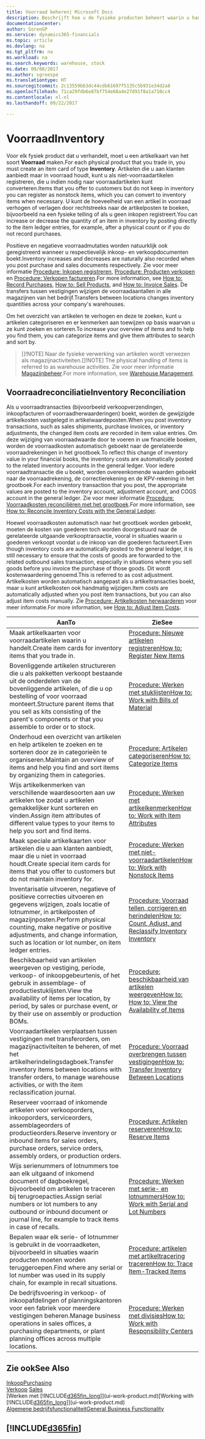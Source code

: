 ```yaml
---
title: Voorraad beheren| Microsoft Docs
description: Beschrijft hoe u de fysieke producten beheert waarin u handelt, bijvoorbeeld de voorraad in uw magazijn.
documentationcenter: 
author: SorenGP
ms.service: dynamics365-financials
ms.topic: article
ms.devlang: na
ms.tgt_pltfrm: na
ms.workload: na
ms.search.keywords: warehouse, stock
ms.date: 09/08/2017
ms.author: sgroespe
ms.translationtype: HT
ms.sourcegitcommit: 2c13559bb3dc44cdb61697f5135c5b931e34d2a8
ms.openlocfilehash: 71ca29fdb6e87bf754e68a4e27d91f8a1a710cc4
ms.contentlocale: nl-nl
ms.lasthandoff: 09/22/2017

---
```


# <a name="inventory"></a><span data-ttu-id="8b8d9-103">Voorraad</span><span class="sxs-lookup"><span data-stu-id="8b8d9-103">Inventory</span></span>
<span data-ttu-id="8b8d9-104">Voor elk fysiek product dat u verhandelt, moet u een artikelkaart van het soort **Voorraad** maken.</span><span class="sxs-lookup"><span data-stu-id="8b8d9-104">For each physical product that you trade in, you must create an item card of type **Inventory**.</span></span> <span data-ttu-id="8b8d9-105">Artikelen die u aan klanten aanbiedt maar in voorraad houdt, kunt u als niet-voorraadartikelen registreren, die u indien nodig naar voorraadartikelen kunt converteren.</span><span class="sxs-lookup"><span data-stu-id="8b8d9-105">Items that you offer to customers but do not keep in inventory you can register as nonstock items, which you can convert to inventory items when necessary.</span></span> <span data-ttu-id="8b8d9-106">U kunt de hoeveelheid van een artikel in voorraad verhogen of verlagen door rechtstreeks naar de artikelposten te boeken, bijvoorbeeld na een fysieke telling of als u geen inkopen registreert.</span><span class="sxs-lookup"><span data-stu-id="8b8d9-106">You can increase or decrease the quantity of an item in inventory by posting directly to the item ledger entries, for example, after a physical count or if you do not record purchases.</span></span>

<span data-ttu-id="8b8d9-107">Positieve en negatieve voorraadmutaties worden natuurklijk ook geregistreerd wanneer u respectievelijk inkoop- en verkoopdocumenten boekt.</span><span class="sxs-lookup"><span data-stu-id="8b8d9-107">Inventory increases and decreases are naturally also recorded when you post purchase and sales documents respectively.</span></span> <span data-ttu-id="8b8d9-108">Zie voor meer informatie [Procedure: Inkopen registreren](purchasing-how-record-purchases.md), [Procedure: Producten verkopen](sales-how-sell-products.md) en [Procedure: Verkopen factureren](sales-how-invoice-sales.md).</span><span class="sxs-lookup"><span data-stu-id="8b8d9-108">For more information, see [How to: Record Purchases](purchasing-how-record-purchases.md), [How to: Sell Products](sales-how-sell-products.md), and [How to: Invoice Sales](sales-how-invoice-sales.md).</span></span> <span data-ttu-id="8b8d9-109">De transfers tussen vestigingen wijzigen de voorraadaantallen in alle magazijnen van het bedrijf.</span><span class="sxs-lookup"><span data-stu-id="8b8d9-109">Transfers between locations changes inventory quantities across your company's warehouses.</span></span>   

<span data-ttu-id="8b8d9-110">Om het overzicht van artikelen te verhogen en deze te zoeken, kunt u artikelen categoriseren en er kenmerken aan toewijzen op basis waarvan u ze kunt zoeken en sorteren.</span><span class="sxs-lookup"><span data-stu-id="8b8d9-110">To increase your overview of items and to help you find them, you can categorize items and give them attributes to search and sort by.</span></span>

> <span data-ttu-id="8b8d9-111">[]!NOTE] Naar de fysieke verwerking van artikelen wordt verwezen als magazijnactiviteiten.</span><span class="sxs-lookup"><span data-stu-id="8b8d9-111">[]!NOTE] The physical handling of items is referred to as warehouse activities.</span></span> <span data-ttu-id="8b8d9-112">Zie voor meer informatie [Magazijnbeheer](warehouse-manage-warehouse.md).</span><span class="sxs-lookup"><span data-stu-id="8b8d9-112">For more information, see [Warehouse Management](warehouse-manage-warehouse.md).</span></span>

## <a name="inventory-reconciliation"></a><span data-ttu-id="8b8d9-113">Voorraadreconciliatie</span><span class="sxs-lookup"><span data-stu-id="8b8d9-113">Inventory Reconciliation</span></span>
<span data-ttu-id="8b8d9-114">Als u voorraadtransacties (bijvoorbeeld verkoopverzendingen, inkoopfacturen of voorraadherwaarderingen) boekt, worden de gewijzigde artikelkosten vastgelegd in artikelwaardeposten.</span><span class="sxs-lookup"><span data-stu-id="8b8d9-114">When you post inventory transactions, such as sales shipments, purchase invoices, or inventory adjustments, the changed item costs are recorded in item value entries.</span></span> <span data-ttu-id="8b8d9-115">Om deze wijziging van voorraadwaarde door te voeren in uw financiële boeken, worden de voorraadkosten automatisch geboekt naar de gerelateerde voorraadrekeningen in het grootboek.</span><span class="sxs-lookup"><span data-stu-id="8b8d9-115">To reflect this change of inventory value in your financial books, the inventory costs are automatically posted to the related inventory accounts in the general ledger.</span></span> <span data-ttu-id="8b8d9-116">Voor iedere voorraadtransactie die u boekt, worden overeenkomende waarden geboekt naar de voorraadrekening, de correctierekening en de KPV-rekening in het grootboek.</span><span class="sxs-lookup"><span data-stu-id="8b8d9-116">For each inventory transaction that you post, the appropriate values are posted to the inventory account, adjustment account, and COGS account in the general ledger.</span></span> <span data-ttu-id="8b8d9-117">Zie voor meer informatie [Procedure: Voorraadkosten reconciliëren met het grootboek](finance-how-to-post-inventory-costs-to-the-general-ledger.md).</span><span class="sxs-lookup"><span data-stu-id="8b8d9-117">For more information, see [How to: Reconcile Inventory Costs with the General Ledger](finance-how-to-post-inventory-costs-to-the-general-ledger.md).</span></span>

<span data-ttu-id="8b8d9-118">Hoewel voorraadkosten automatisch naar het grootboek worden geboekt, moeten de kosten van goederen toch worden doorgestuurd naar de gerelateerde uitgaande verkooptransactie, vooral in situaties waarin u goederen verkoopt voordat u de inkoop van die goederen factureert.</span><span class="sxs-lookup"><span data-stu-id="8b8d9-118">Even though inventory costs are automatically posted to the general ledger, it is still necessary to ensure that the costs of goods are forwarded to the related outbound sales transaction, especially in situations where you sell goods before you invoice the purchase of those goods.</span></span> <span data-ttu-id="8b8d9-119">Dit wordt kostenwaardering genoemd.</span><span class="sxs-lookup"><span data-stu-id="8b8d9-119">This is referred to as cost adjustment.</span></span> <span data-ttu-id="8b8d9-120">Artikelkosten worden automatisch aangepast als u artikeltransacties boekt, maar u kunt artikelkosten ook handmatig wijzigen.</span><span class="sxs-lookup"><span data-stu-id="8b8d9-120">Item costs are automatically adjusted when you post item transactions, but you can also adjust item costs manually.</span></span> <span data-ttu-id="8b8d9-121">Zie [Procedure: Artikelkosten herwaarderen](inventory-how-adjust-item-costs.md) voor meer informatie.</span><span class="sxs-lookup"><span data-stu-id="8b8d9-121">For more information, see [How to: Adjust Item Costs](inventory-how-adjust-item-costs.md).</span></span>

|<span data-ttu-id="8b8d9-122">Aan</span><span class="sxs-lookup"><span data-stu-id="8b8d9-122">To</span></span> |<span data-ttu-id="8b8d9-123">Zie</span><span class="sxs-lookup"><span data-stu-id="8b8d9-123">See</span></span> |
|---|----|
|<span data-ttu-id="8b8d9-124">Maak artikelkaarten voor voorraadartikelen waarin u handelt.</span><span class="sxs-lookup"><span data-stu-id="8b8d9-124">Create item cards for inventory items that you trade in.</span></span>|[<span data-ttu-id="8b8d9-125">Procedure: Nieuwe artikelen registreren</span><span class="sxs-lookup"><span data-stu-id="8b8d9-125">How to: Register New Items</span></span>](inventory-how-register-new-items.md)|
|<span data-ttu-id="8b8d9-126">Bovenliggende artikelen structureren die u als pakketten verkoopt bestaande uit de onderdelen van de bovenliggende artikelen, of die u op bestelling of voor voorraad monteert.</span><span class="sxs-lookup"><span data-stu-id="8b8d9-126">Structure parent items that you sell as kits consisting of the parent's components or that you assemble to order or to stock.</span></span>|[<span data-ttu-id="8b8d9-127">Procedure: Werken met stuklijsten</span><span class="sxs-lookup"><span data-stu-id="8b8d9-127">How to: Work with Bills of Material</span></span>](inventory-how-work-BOMs.md)|
|<span data-ttu-id="8b8d9-128">Onderhoud een overzicht van artikelen en help artikelen te zoeken en te sorteren door ze in categorieën te organiseren.</span><span class="sxs-lookup"><span data-stu-id="8b8d9-128">Maintain an overview of items and help you find and sort items by organizing them in categories.</span></span>|[<span data-ttu-id="8b8d9-129">Procedure: Artikelen categoriseren</span><span class="sxs-lookup"><span data-stu-id="8b8d9-129">How to: Categorize Items</span></span>](inventory-how-categorize-items.md)|
|<span data-ttu-id="8b8d9-130">Wijs artikelkenmerken van verschillende waardesoorten aan uw artikelen toe zodat u artikelen gemakkelijker kunt sorteren en vinden.</span><span class="sxs-lookup"><span data-stu-id="8b8d9-130">Assign item attributes of different value types to your items to help you sort and find items.</span></span>|[<span data-ttu-id="8b8d9-131">Procedure: Werken met artikelkenmerken</span><span class="sxs-lookup"><span data-stu-id="8b8d9-131">How to: Work with Item Attributes</span></span>](inventory-how-work-item-attributes.md)|
|<span data-ttu-id="8b8d9-132">Maak speciale artikelkaarten voor artikelen die u aan klanten aanbiedt, maar die u niet in voorraad houdt.</span><span class="sxs-lookup"><span data-stu-id="8b8d9-132">Create special item cards for items that you offer to customers but do not maintain inventory for.</span></span>|[<span data-ttu-id="8b8d9-133">Procedure: Werken met niet-voorraadartikelen</span><span class="sxs-lookup"><span data-stu-id="8b8d9-133">How to: Work with Nonstock Items</span></span>](inventory-how-work-nonstock-items.md)|
|<span data-ttu-id="8b8d9-134">Inventarisatie uitvoeren, negatieve of positieve correcties uitvoeren en gegevens wijzigen, zoals locatie of lotnummer, in artikelposten of magazijnposten.</span><span class="sxs-lookup"><span data-stu-id="8b8d9-134">Perform physical counting, make negative or positive adjustments, and change information, such as location or lot number, on item ledger entries.</span></span>|[<span data-ttu-id="8b8d9-135">Procedure: Voorraad tellen, corrigeren en herindelen</span><span class="sxs-lookup"><span data-stu-id="8b8d9-135">How to: Count, Adjust, and Reclassify Inventory Inventory</span></span>](inventory-how-count-adjust-reclassify.md)|
|<span data-ttu-id="8b8d9-136">Beschikbaarheid van artikelen weergeven op vestiging, periode, verkoop- of inkoopgebeurtenis, of het gebruik in assemblage- of productiestuklijsten.</span><span class="sxs-lookup"><span data-stu-id="8b8d9-136">View the availability of items per location, by period, by sales or purchase event, or by their use on assembly or production BOMs.</span></span>|[<span data-ttu-id="8b8d9-137">Procedure: beschikbaarheid van artikelen weergeven</span><span class="sxs-lookup"><span data-stu-id="8b8d9-137">How to: How to: View the Availability of Items</span></span>](inventory-how-availability-overview.md)|
|<span data-ttu-id="8b8d9-138">Voorraadartikelen verplaatsen tussen vestigingen met transferorders, om magazijnactiviteiten te beheren, of met het artikelherindelingsdagboek.</span><span class="sxs-lookup"><span data-stu-id="8b8d9-138">Transfer inventory items between locations with transfer orders, to manage warehouse activities, or with the item reclassification journal.</span></span>|[<span data-ttu-id="8b8d9-139">Procedure: Voorraad overbrengen tussen vestigingen</span><span class="sxs-lookup"><span data-stu-id="8b8d9-139">How to: Transfer Inventory Between Locations</span></span>](inventory-how-transfer-between-locations.md)|
|<span data-ttu-id="8b8d9-140">Reserveer voorraad of inkomende artikelen voor verkooporders, inkooporders, serviceorders, assemblageorders of productieorders.</span><span class="sxs-lookup"><span data-stu-id="8b8d9-140">Reserve inventory or inbound items for sales orders, purchase orders, service orders, assembly orders, or production orders.</span></span>|[<span data-ttu-id="8b8d9-141">Procedure: Artikelen reserveren</span><span class="sxs-lookup"><span data-stu-id="8b8d9-141">How to: Reserve Items</span></span>](inventory-how-to-reserve-items.md)|
|<span data-ttu-id="8b8d9-142">Wijs serienummers of lotnummers toe aan elk uitgaand of inkomend document of dagboekregel, bijvoorbeeld om artikelen te traceren bij terugroepacties.</span><span class="sxs-lookup"><span data-stu-id="8b8d9-142">Assign serial numbers or lot numbers to any outbound or inbound document or journal line, for example to track items in case of recalls.</span></span>|[<span data-ttu-id="8b8d9-143">Procedure: Werken met serie- en lotnummers</span><span class="sxs-lookup"><span data-stu-id="8b8d9-143">How to: Work with Serial and Lot Numbers</span></span>](inventory-how-work-item-tracking.md)|
|<span data-ttu-id="8b8d9-144">Bepalen waar elk serie- of lotnummer is gebruikt in de voorraadketen, bijvoorbeeld in situaties waarin producten moeten worden teruggeroepen.</span><span class="sxs-lookup"><span data-stu-id="8b8d9-144">Find where any serial or lot number was used in its supply chain, for example in recall situations.</span></span>|[<span data-ttu-id="8b8d9-145">Procedure: artikelen met artikeltracering traceren</span><span class="sxs-lookup"><span data-stu-id="8b8d9-145">How to: Trace Item-Tracked Items</span></span>](inventory-how-to-trace-item-tracked-items.md)|
|<span data-ttu-id="8b8d9-146">De bedrijfsvoering in verkoop- of inkoopafdelingen of planningskantoren voor een fabriek voor meerdere vestigingen beheren.</span><span class="sxs-lookup"><span data-stu-id="8b8d9-146">Manage business operations in sales offices, a purchasing departments, or plant planning offices across multiple locations.</span></span>|[<span data-ttu-id="8b8d9-147">Procedure: Werken met divisies</span><span class="sxs-lookup"><span data-stu-id="8b8d9-147">How to: Work with Responsibility Centers</span></span>](inventory-responsibility-centers.md)|

## <a name="see-also"></a><span data-ttu-id="8b8d9-148">Zie ook</span><span class="sxs-lookup"><span data-stu-id="8b8d9-148">See Also</span></span>  
[<span data-ttu-id="8b8d9-149">Inkoop</span><span class="sxs-lookup"><span data-stu-id="8b8d9-149">Purchasing</span></span>](purchasing-manage-purchasing.md)  
<span data-ttu-id="8b8d9-150">[Verkoop](sales-manage-sales.md)  </span><span class="sxs-lookup"><span data-stu-id="8b8d9-150">[Sales](sales-manage-sales.md)  </span></span>  
<span data-ttu-id="8b8d9-151">[Werken met [!INCLUDE[d365fin_long](includes/d365fin_long_md.md)]](ui-work-product.md)</span><span class="sxs-lookup"><span data-stu-id="8b8d9-151">[Working with [!INCLUDE[d365fin_long](includes/d365fin_long_md.md)]](ui-work-product.md)</span></span>  
[<span data-ttu-id="8b8d9-152">Algemene bedrijfsfunctionaliteit</span><span class="sxs-lookup"><span data-stu-id="8b8d9-152">General Business Functionality</span></span>](ui-across-business-areas.md)

## [!INCLUDE[d365fin](includes/free_trial_md.md)]

